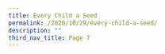 ```yaml
---
title: Every Child a Seed
permalink: /2020/10/29/every-child-a-seed/
description: ""
third_nav_title: Page 7
---
```

